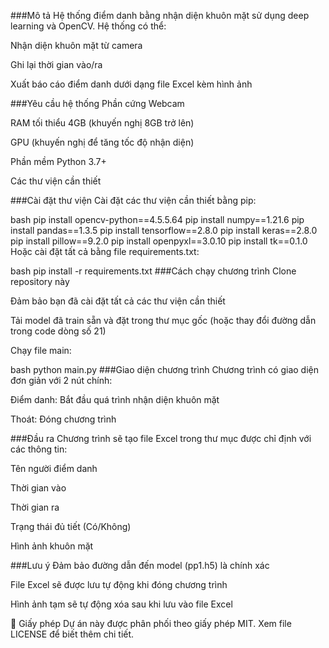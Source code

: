 ###Mô tả
Hệ thống điểm danh bằng nhận diện khuôn mặt sử dụng deep learning và OpenCV. Hệ thống có thể:

Nhận diện khuôn mặt từ camera

Ghi lại thời gian vào/ra

Xuất báo cáo điểm danh dưới dạng file Excel kèm hình ảnh

###Yêu cầu hệ thống
Phần cứng
Webcam

RAM tối thiểu 4GB (khuyến nghị 8GB trở lên)

GPU (khuyến nghị để tăng tốc độ nhận diện)

Phần mềm
Python 3.7+

Các thư viện cần thiết

###Cài đặt thư viện
Cài đặt các thư viện cần thiết bằng pip:

bash
pip install opencv-python==4.5.5.64
pip install numpy==1.21.6
pip install pandas==1.3.5
pip install tensorflow==2.8.0
pip install keras==2.8.0
pip install pillow==9.2.0
pip install openpyxl==3.0.10
pip install tk==0.1.0
Hoặc cài đặt tất cả bằng file requirements.txt:

bash
pip install -r requirements.txt
###Cách chạy chương trình
Clone repository này

Đảm bảo bạn đã cài đặt tất cả các thư viện cần thiết

Tải model đã train sẵn và đặt trong thư mục gốc (hoặc thay đổi đường dẫn trong code dòng số 21)

Chạy file main:

bash
python main.py
###Giao diện chương trình
Chương trình có giao diện đơn giản với 2 nút chính:

Điểm danh: Bắt đầu quá trình nhận diện khuôn mặt

Thoát: Đóng chương trình

###Đầu ra
Chương trình sẽ tạo file Excel trong thư mục được chỉ định với các thông tin:

Tên người điểm danh

Thời gian vào

Thời gian ra

Trạng thái đủ tiết (Có/Không)

Hình ảnh khuôn mặt

###Lưu ý
Đảm bảo đường dẫn đến model (pp1.h5) là chính xác

File Excel sẽ được lưu tự động khi đóng chương trình

Hình ảnh tạm sẽ tự động xóa sau khi lưu vào file Excel

📜 Giấy phép
Dự án này được phân phối theo giấy phép MIT. Xem file LICENSE để biết thêm chi tiết.
